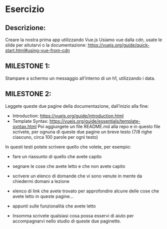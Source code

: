 # Esercizio

## Descrizione:
Creare la nostra prima app utilizzando Vue.js
Usiamo vue dalla cdn, usate le slide per aitutarvi o la documentazione: https://vuejs.org/guide/quick-start.html#using-vue-from-cdn

## MILESTONE 1:
Stampare a schermo un messaggio all’interno di un h1, utilizzando i data.

## MILESTONE 2:
Leggete queste due pagine della documentazione, dall’inizio alla fine:
- Introduction: https://vuejs.org/guide/introduction.html
- Template Syntax: https://vuejs.org/guide/essentials/template-syntax.html
Poi aggiungete un file README.md alla repo e in questo file scrivete, per ognuna di queste due pagine un breve testo (7/8 righe ciascuno, circa 100 parole per ogni testo)

In questi testi potete scrivere quello che volete, per esempio:
- fare un riassunto di quello che avete capito
- segnare le cose che avete letto e che non avete capito
- scrivere un elenco di domande che vi sono venute in mente da chiedermi domani a lezione
- elenco di link che avete trovato per approfondire alcune delle cose che avete letto in queste pagine…
- appunti sulle funzionalità che avete letto

- Insomma scrivete qualsiasi cosa possa esservi di aiuto per accompagnarvi nello studio di queste due paginette.
















































